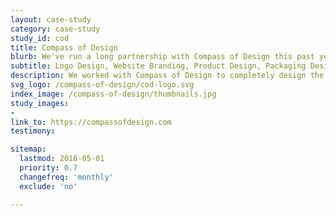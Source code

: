```yaml
---
layout: case-study
category: case-study
study_id: cod
title: Compass of Design
blurb: We've run a long partnership with Compass of Design this past year to help culture and develop the brand that carries with it a strong solid foundation and framework for the execution of their strategy to build one of the best places for designers to congregate online. These designers within the community are serious about finding ways to improve their craft. Together, we built upon existing brand goals to solidify and amplify the brand's awareness.
subtitle: Logo Design, Website Branding, Product Design, Packaging Design, Custom Iconography, Hand Lettering
description: We worked with Compass of Design to completely design the brand experience for new designers looking to level up their skills. This project included digital designs, product and packaging design, with user and brand experience.
svg_logo: /compass-of-design/cod-logo.svg
index_image: /compass-of-design/thumbnails.jpg
study_images:
-
link_to: https://compassofdesign.com
testimony:

sitemap:
  lastmod: 2016-05-01
  priority: 0.7
  changefreq: 'monthly'
  exclude: 'no'

---
```

